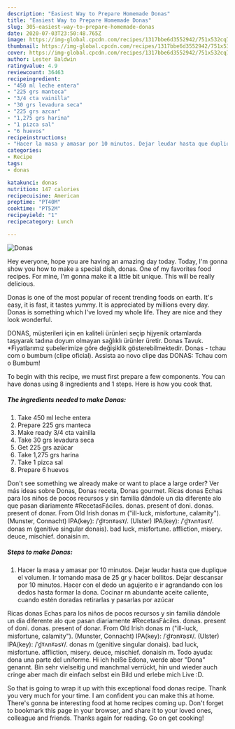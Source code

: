 ```yaml
---
description: "Easiest Way to Prepare Homemade Donas"
title: "Easiest Way to Prepare Homemade Donas"
slug: 305-easiest-way-to-prepare-homemade-donas
date: 2020-07-03T23:50:48.765Z
image: https://img-global.cpcdn.com/recipes/1317bbe6d3552942/751x532cq70/donas-foto-principal.jpg
thumbnail: https://img-global.cpcdn.com/recipes/1317bbe6d3552942/751x532cq70/donas-foto-principal.jpg
cover: https://img-global.cpcdn.com/recipes/1317bbe6d3552942/751x532cq70/donas-foto-principal.jpg
author: Lester Baldwin
ratingvalue: 4.9
reviewcount: 36463
recipeingredient:
- "450 ml leche entera"
- "225 grs manteca"
- "3/4 cta vainilla"
- "30 grs levadura seca"
- "225 grs azcar"
- "1,275 grs harina"
- "1 pizca sal"
- "6 huevos"
recipeinstructions:
- "Hacer la masa y amasar por 10 minutos. Dejar leudar hasta que duplique el volumen. Ir tomando masa de 25 gr y hacer bollitos. Dejar descansar por 10 minutos. Hacer con el dedo un agujerito e ir agrandando con los dedos hasta formar la dona. Cocinar rn abundante aceite caliente, cuando estén doradas retirarlas y pasarlas por azúcar"
categories:
- Recipe
tags:
- donas

katakunci: donas 
nutrition: 147 calories
recipecuisine: American
preptime: "PT40M"
cooktime: "PT52M"
recipeyield: "1"
recipecategory: Lunch

---
```



![Donas](https://img-global.cpcdn.com/recipes/1317bbe6d3552942/751x532cq70/donas-foto-principal.jpg)

Hey everyone, hope you are having an amazing day today. Today, I'm gonna show you how to make a special dish, donas. One of my favorites food recipes. For mine, I'm gonna make it a little bit unique. This will be really delicious.

Donas is one of the most popular of recent trending foods on earth. It's easy, it is fast, it tastes yummy. It is appreciated by millions every day. Donas is something which I've loved my whole life. They are nice and they look wonderful.

DONAS, müşterileri için en kaliteli ürünleri seçip hijyenik ortamlarda taşıyarak tadına doyum olmayan sağlıklı ürünler üretir. Donas Tavuk. *Fiyatlarımız şubelerimize göre değişiklik gösterebilmektedir. Donas - tchau com o bumbum (clipe oficial). Assista ao novo clipe das DONAS: Tchau com o Bumbum!


To begin with this recipe, we must first prepare a few components. You can have donas using 8 ingredients and 1 steps. Here is how you cook that.

<!--inarticleads1-->

##### The ingredients needed to make Donas:

1. Take 450 ml leche entera
1. Prepare 225 grs manteca
1. Make ready 3/4 cta vainilla
1. Take 30 grs levadura seca
1. Get 225 grs azúcar
1. Take 1,275 grs harina
1. Take 1 pizca sal
1. Prepare 6 huevos


Don&#39;t see something we already make or want to place a large order? Ver más ideas sobre Donas, Donas receta, Donas gourmet. Ricas donas Echas para los niños de pocos recursos y sin familia dándole un dia diferente alo que pasan diariamente #RecetasFáciles. donas. present of doni. donas. present of donar. From Old Irish donas m (&#34;ill-luck, misfortune, calamity&#34;). (Munster, Connacht) IPA(key): /ˈd̪ˠɔnˠəsˠ/. (Ulster) IPA(key): /ˈd̪ˠʌnˠəsˠ/. donas m (genitive singular donais). bad luck, misfortune. affliction, misery. deuce, mischief. donaisín m. 

<!--inarticleads2-->

##### Steps to make Donas:

1. Hacer la masa y amasar por 10 minutos. Dejar leudar hasta que duplique el volumen. Ir tomando masa de 25 gr y hacer bollitos. Dejar descansar por 10 minutos. Hacer con el dedo un agujerito e ir agrandando con los dedos hasta formar la dona. Cocinar rn abundante aceite caliente, cuando estén doradas retirarlas y pasarlas por azúcar


Ricas donas Echas para los niños de pocos recursos y sin familia dándole un dia diferente alo que pasan diariamente #RecetasFáciles. donas. present of doni. donas. present of donar. From Old Irish donas m (&#34;ill-luck, misfortune, calamity&#34;). (Munster, Connacht) IPA(key): /ˈd̪ˠɔnˠəsˠ/. (Ulster) IPA(key): /ˈd̪ˠʌnˠəsˠ/. donas m (genitive singular donais). bad luck, misfortune. affliction, misery. deuce, mischief. donaisín m. Todo ayuda: dona una parte del uniforme. Hi ich heiße Edona, werde aber &#34;Dona&#34; genannt. Bin sehr vielseitig und manchmal verrückt, hin und wieder auch cringe aber mach dir einfach selbst ein Bild und erlebe mich Live :D. 

So that is going to wrap it up with this exceptional food donas recipe. Thank you very much for your time. I am confident you can make this at home. There's gonna be interesting food at home recipes coming up. Don't forget to bookmark this page in your browser, and share it to your loved ones, colleague and friends. Thanks again for reading. Go on get cooking!
